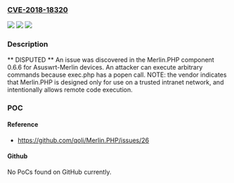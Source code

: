 ### [CVE-2018-18320](https://cve.mitre.org/cgi-bin/cvename.cgi?name=CVE-2018-18320)
![](https://img.shields.io/static/v1?label=Product&message=n%2Fa&color=blue)
![](https://img.shields.io/static/v1?label=Version&message=n%2Fa&color=blue)
![](https://img.shields.io/static/v1?label=Vulnerability&message=n%2Fa&color=brighgreen)

### Description

** DISPUTED ** An issue was discovered in the Merlin.PHP component 0.6.6 for Asuswrt-Merlin devices. An attacker can execute arbitrary commands because exec.php has a popen call. NOTE: the vendor indicates that Merlin.PHP is designed only for use on a trusted intranet network, and intentionally allows remote code execution.

### POC

#### Reference
- https://github.com/qoli/Merlin.PHP/issues/26

#### Github
No PoCs found on GitHub currently.

